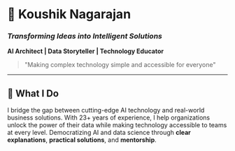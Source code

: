 # 🚀 Koushik Nagarajan

### _Transforming Ideas into Intelligent Solutions_

**AI Architect | Data Storyteller | Technology Educator**

> "Making complex technology simple and accessible for everyone"

---

## 🌟 What I Do

I bridge the gap between cutting-edge AI technology and real-world business solutions. 
With 23+ years of experience, I help organizations unlock the power of their data while making technology accessible to teams at every level.
Democratizing AI and data science through **clear explanations**, **practical solutions**, and **mentorship**.
